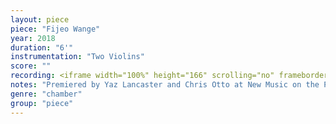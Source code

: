 ```yaml
---
layout: piece
piece: "Fijeo Wange"
year: 2018
duration: "6'"
instrumentation: "Two Violins"
score: ""
recording: <iframe width="100%" height="166" scrolling="no" frameborder="no" allow="autoplay" src="https://w.soundcloud.com/player/?url=https%3A//api.soundcloud.com/tracks/499188720&color=%23233535&auto_play=false&hide_related=false&show_comments=true&show_user=true&show_reposts=false&show_teaser=true"></iframe>
notes: "Premiered by Yaz Lancaster and Chris Otto at New Music on the Point, Lake Dunmore, VT"
genre: "chamber"
group: "piece"
---
```


